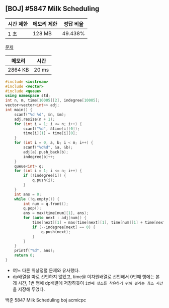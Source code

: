 ## [BOJ] #5847 Milk Scheduling

| 시간 제한 | 메모리 제한 | 정답 비율 |
| --------- | ----------- | --------- |
| 1 초      | 128 MB      | 49.438%   |

[문제](https://www.acmicpc.net/problem/5847)



| 메모리  | 시간  |
| ------- | ----- |
| 2864 KB | 20 ms |

```c++
#include <iostream>
#include <vector>
#include <queue>
using namespace std;
int n, m, time[10005][2], indegree[10005];
vector<vector<int>> adj;
int main() {
	scanf("%d %d", &n, &m);
	adj.resize(n + 1);
	for (int i = 1; i <= n; i++) {
		scanf("%d", &time[i][0]);
		time[i][1] = time[i][0];
	}
	for (int i = 0, a, b; i < m; i++) {
		scanf("%d%d", &a, &b);
		adj[a].push_back(b);
		indegree[b]++;
	}
	queue<int> q;
	for (int i = 1; i <= n; i++) {
		if (!indegree[i]) {
			q.push(i);
		}
	}
	int ans = 0;
	while (!q.empty()) {
		int num = q.front();
		q.pop();
		ans = max(time[num][1], ans);
		for (auto next : adj[num]) {
			time[next][1] = max(time[next][1], time[num][1] + time[next][0]);
			if (--indegree[next] == 0) {
				q.push(next);
			}
		}
	}
	printf("%d", ans);
	return 0;
}
```

- 여느 다른 위상정렬 문제와 유사했다.
- dp배열을 따로 선언하지 않았고, time을 이차원배열로 선언해서 0번째 행에는 본래 시간, 1번 행에 dp배열에 저장하듯이 `i번째 젖소를 착유하기 위해 걸리는 최소 시간`을 저장해 두었다.



백준 5847 Milk Scheduling boj acmicpc

